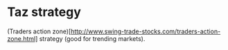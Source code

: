 # Taz strategy

(Traders action zone)[http://www.swing-trade-stocks.com/traders-action-zone.html] strategy (good for trending markets).
